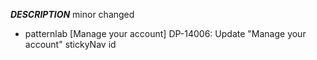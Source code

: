 ___DESCRIPTION___
minor
changed
- patternlab [Manage your account] DP-14006: Update "Manage your account" stickyNav id 

